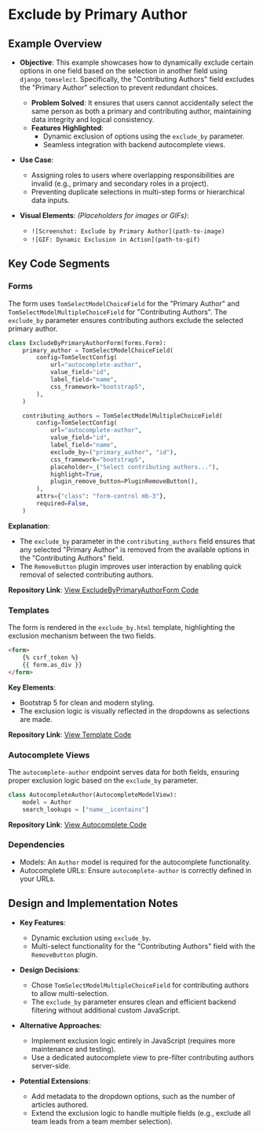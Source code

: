 # Exclude by Primary Author

## Example Overview

- **Objective**: This example showcases how to dynamically exclude certain options in one field based on the selection in another field using `django_tomselect`. Specifically, the "Contributing Authors" field excludes the "Primary Author" selection to prevent redundant choices.
  - **Problem Solved**: It ensures that users cannot accidentally select the same person as both a primary and contributing author, maintaining data integrity and logical consistency.
  - **Features Highlighted**:
    - Dynamic exclusion of options using the `exclude_by` parameter.
    - Seamless integration with backend autocomplete views.

- **Use Case**:
  - Assigning roles to users where overlapping responsibilities are invalid (e.g., primary and secondary roles in a project).
  - Preventing duplicate selections in multi-step forms or hierarchical data inputs.

- **Visual Elements**:
  *(Placeholders for images or GIFs)*:
  - `![Screenshot: Exclude by Primary Author](path-to-image)`
  - `![GIF: Dynamic Exclusion in Action](path-to-gif)`

## Key Code Segments

### Forms
The form uses `TomSelectModelChoiceField` for the "Primary Author" and `TomSelectModelMultipleChoiceField` for "Contributing Authors". The `exclude_by` parameter ensures contributing authors exclude the selected primary author.

```python
class ExcludeByPrimaryAuthorForm(forms.Form):
    primary_author = TomSelectModelChoiceField(
        config=TomSelectConfig(
            url="autocomplete-author",
            value_field="id",
            label_field="name",
            css_framework="bootstrap5",
        ),
    )

    contributing_authors = TomSelectModelMultipleChoiceField(
        config=TomSelectConfig(
            url="autocomplete-author",
            value_field="id",
            label_field="name",
            exclude_by=("primary_author", "id"),
            css_framework="bootstrap5",
            placeholder=_("Select contributing authors..."),
            highlight=True,
            plugin_remove_button=PluginRemoveButton(),
        ),
        attrs={"class": "form-control mb-3"},
        required=False,
    )
```

**Explanation**:
- The `exclude_by` parameter in the `contributing_authors` field ensures that any selected "Primary Author" is removed from the available options in the "Contributing Authors" field.
- The `RemoveButton` plugin improves user interaction by enabling quick removal of selected contributing authors.

**Repository Link**: [View ExcludeByPrimaryAuthorForm Code](#)

### Templates
The form is rendered in the `exclude_by.html` template, highlighting the exclusion mechanism between the two fields.

```html
<form>
    {% csrf_token %}
    {{ form.as_div }}
</form>
```

**Key Elements**:
- Bootstrap 5 for clean and modern styling.
- The exclusion logic is visually reflected in the dropdowns as selections are made.

**Repository Link**: [View Template Code](#)

### Autocomplete Views
The `autocomplete-author` endpoint serves data for both fields, ensuring proper exclusion logic based on the `exclude_by` parameter.

```python
class AutocompleteAuthor(AutocompleteModelView):
    model = Author
    search_lookups = ["name__icontains"]
```

**Repository Link**: [View Autocomplete Code](#)

### Dependencies
- Models: An `Author` model is required for the autocomplete functionality.
- Autocomplete URLs: Ensure `autocomplete-author` is correctly defined in your URLs.

## Design and Implementation Notes

- **Key Features**:
  - Dynamic exclusion using `exclude_by`.
  - Multi-select functionality for the "Contributing Authors" field with the `RemoveButton` plugin.

- **Design Decisions**:
  - Chose `TomSelectModelMultipleChoiceField` for contributing authors to allow multi-selection.
  - The `exclude_by` parameter ensures clean and efficient backend filtering without additional custom JavaScript.

- **Alternative Approaches**:
  - Implement exclusion logic entirely in JavaScript (requires more maintenance and testing).
  - Use a dedicated autocomplete view to pre-filter contributing authors server-side.

- **Potential Extensions**:
  - Add metadata to the dropdown options, such as the number of articles authored.
  - Extend the exclusion logic to handle multiple fields (e.g., exclude all team leads from a team member selection).
